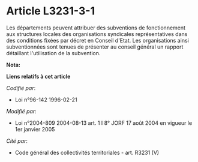# Article L3231-3-1

Les départements peuvent attribuer des subventions de fonctionnement aux structures locales des organisations syndicales
représentatives dans des conditions fixées par décret en Conseil d'Etat. Les organisations ainsi subventionnées sont tenues
de présenter au conseil général un rapport détaillant l'utilisation de la subvention.

**Nota:**



**Liens relatifs à cet article**

_Codifié par_:

  - Loi n°96-142 1996-02-21

_Modifié par_:

  - Loi n°2004-809 2004-08-13 art. 1 I 8° JORF 17 août 2004 en vigueur le 1er janvier 2005

_Cité par_:

  - Code général des collectivités territoriales - art. R3231 (V)
